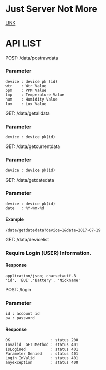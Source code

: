 # Just Server Not More

<a href = "169.56.126.151"> LINK </a>


# API LIST

POST: /data/postrawdata

### Parameter    
    
    device : device pk (id)
    wtr    : Wtr Value
    ppm    : PPM Value
    tmp    : Temperature Value
    hum    : Humidity Value
    lux    : Lux Value


GET: /data/getalldata

### Parameter
    device : device pk(id)


GET: /data/getcurrentdata

### Parameter
    device : device pk(id)


GET: /data/getdatedata

### Parameter
    device : device pk(id)
    date   : %Y-%m-%d

#### Example
    /data/getdatedata?device=1&date=2017-07-19

GET: /data/devicelist

    
### Require Login (USER) Information.

#### Response
    application/json; charset=utf-8
    'id', 'EUI','Battery', 'Nickname'



POST: /login

### Parameter
    id : account id
    pw : password

#### Response 
    OK                  : status 200
    Invalid  GET Method : status 401
    IsLogined           : status 401
    Parameter Denied    : status 401
    Login InValid       : status 401
    anyexception        : status 400

